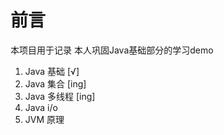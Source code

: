 # 前言

本项目用于记录 本人巩固Java基础部分的学习demo

1. Java 基础 [√]
2. Java 集合 [ing]
3. Java 多线程 [ing]
4. Java i/o
5. JVM 原理
